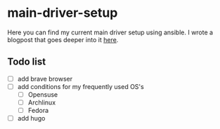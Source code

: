 # main-driver-setup

Here you can find my current main driver setup using ansible. I wrote a blogpost that goes deeper into it [here](https://theintegrative.net/insights/how-my-main-driver-is-setup-with-ansible/).

## Todo list
- [ ] add brave browser
- [ ] add conditions for my frequently used OS's
  - [ ] Opensuse
  - [ ] Archlinux
  - [ ] Fedora
- [ ] add hugo
